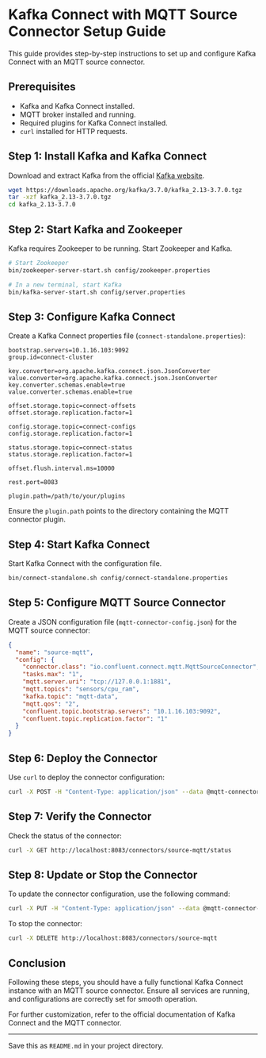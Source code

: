 # Kafka Connect with MQTT Source Connector Setup Guide

This guide provides step-by-step instructions to set up and configure Kafka Connect with an MQTT source connector.

## Prerequisites

- Kafka and Kafka Connect installed.
- MQTT broker installed and running.
- Required plugins for Kafka Connect installed.
- `curl` installed for HTTP requests.

## Step 1: Install Kafka and Kafka Connect

Download and extract Kafka from the official [Kafka website](https://kafka.apache.org/downloads).

```bash
wget https://downloads.apache.org/kafka/3.7.0/kafka_2.13-3.7.0.tgz
tar -xzf kafka_2.13-3.7.0.tgz
cd kafka_2.13-3.7.0
```

## Step 2: Start Kafka and Zookeeper

Kafka requires Zookeeper to be running. Start Zookeeper and Kafka.

```bash
# Start Zookeeper
bin/zookeeper-server-start.sh config/zookeeper.properties

# In a new terminal, start Kafka
bin/kafka-server-start.sh config/server.properties
```

## Step 3: Configure Kafka Connect

Create a Kafka Connect properties file (`connect-standalone.properties`):

```properties
bootstrap.servers=10.1.16.103:9092
group.id=connect-cluster

key.converter=org.apache.kafka.connect.json.JsonConverter
value.converter=org.apache.kafka.connect.json.JsonConverter
key.converter.schemas.enable=true
value.converter.schemas.enable=true

offset.storage.topic=connect-offsets
offset.storage.replication.factor=1

config.storage.topic=connect-configs
config.storage.replication.factor=1

status.storage.topic=connect-status
status.storage.replication.factor=1

offset.flush.interval.ms=10000

rest.port=8083

plugin.path=/path/to/your/plugins
```

Ensure the `plugin.path` points to the directory containing the MQTT connector plugin.

## Step 4: Start Kafka Connect

Start Kafka Connect with the configuration file.

```bash
bin/connect-standalone.sh config/connect-standalone.properties
```

## Step 5: Configure MQTT Source Connector

Create a JSON configuration file (`mqtt-connector-config.json`) for the MQTT source connector:

```json
{
  "name": "source-mqtt",
  "config": {
    "connector.class": "io.confluent.connect.mqtt.MqttSourceConnector",
    "tasks.max": "1",
    "mqtt.server.uri": "tcp://127.0.0.1:1881",
    "mqtt.topics": "sensors/cpu_ram",
    "kafka.topic": "mqtt-data",
    "mqtt.qos": "2",
    "confluent.topic.bootstrap.servers": "10.1.16.103:9092",
    "confluent.topic.replication.factor": "1"
  }
}
```

## Step 6: Deploy the Connector

Use `curl` to deploy the connector configuration:

```bash
curl -X POST -H "Content-Type: application/json" --data @mqtt-connector-config.json http://localhost:8083/connectors
```

## Step 7: Verify the Connector

Check the status of the connector:

```bash
curl -X GET http://localhost:8083/connectors/source-mqtt/status
```

## Step 8: Update or Stop the Connector

To update the connector configuration, use the following command:

```bash
curl -X PUT -H "Content-Type: application/json" --data @mqtt-connector-config.json http://localhost:8083/connectors/source-mqtt/config
```

To stop the connector:

```bash
curl -X DELETE http://localhost:8083/connectors/source-mqtt
```

## Conclusion

Following these steps, you should have a fully functional Kafka Connect instance with an MQTT source connector. Ensure all services are running, and configurations are correctly set for smooth operation.

For further customization, refer to the official documentation of Kafka Connect and the MQTT connector.

---

Save this as `README.md` in your project directory.
